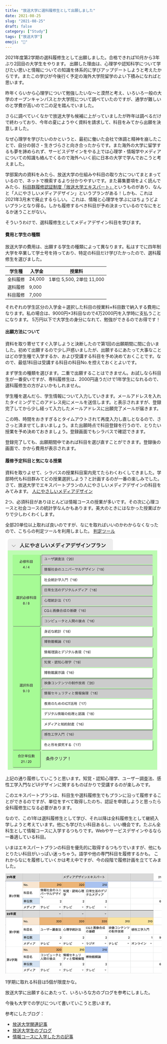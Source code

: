 ```yaml
---
title: "放送大学に選科履修生として出願しました"
date: 2021-08-25
slug: "2021-08-25"
draft: false
category: ["Study"]
tags: ["放送大学"]
emoji: "🏫"
---
```


2021年度第2学期の選科履修生として出願しました。合格できれば10月から3年ぶり2回目の大学生をやります。
出願した理由は、心理学や認知科学について学びたい思いと情報についての知識を体系的に学びアップデートしようと考えたからです。またこの学びが今後行く予定の海外大学院留学のよい下積みになればと思います。

昨年くらいから心理学について勉強したいな〜と漠然と考え、いろいろ一般の大学のオープンキャンパスとか大学院について調べていたのですが、通学が難しいのと学費が高いので二の足を踏んでいました。

さらに調べていくなかで放送大学も候補に上がっていましたが昨年は調べるだけで終わっており、今年の夏にようやく資料を請求して、科目をみてから出願を決意しました。

なぜ心理学を学びたいのかというと、最初に働いた会社で体調と精神を崩したことで、自分の弱さ・生きづらさと向き合ったからです。また海外の大学に留学するも夢を諦められず、サービスデザインをやる上では心理学・情報学やメディアについての知識も絡んでくるので海外へいく前に日本の大学で学んでおこうと考えました。

学部案内の資料をみたら、放送大学の仕組みや科目の取り方についてまとまっているので、ネットで検索するより分かりやすいです。また募集要項をよく読んでみたら、[科目群履修認証制度「放送大学エキスパート」](https://www.ouj.ac.jp/hp/gakubu/expert/)というものがあり、なんと「人にやさしいメディアデザイン」というプランがある！しかも、これは2021年3月末で廃止するらしい。
これは、情報と心理学を学ぶにはちょうどよいプランとなり得る。しかも履修するべき科目が予め決まっているのでなにをとるか迷うことがない。

そういうわけで、選科履修生としてメディアデザイン科目を学びます。


#### 費用と学生の種類

放送大学の費用は、出願する学生の種類によって異なります。私はすでに四年制大学を卒業して学士号を持っており、特定の科目だけ学びたかったので、選科履修生を選びました。

| 学生種   | 入学金 | 授業料                    |
| -------- | ------ | ------------------------- |
| 全科履修 | 24,000 | 1単位 5,500, 2単位 11,000 |
| 選科履修 | 9,000  |                           |
| 科目履修 | 7,000  |                           |

それぞれの学生区分の入学金＋選択した科目の授業料×科目数で納入する費用になります。私の場合は、9000円×3科目なので4万2000円を入学時に支払うことになります。
5万円以下で大学生の身分になれて、勉強ができるのでお得です！



#### 出願方法について

資料を取り寄せてすぐ入学しようと決断したので第1回の出願期間に間に合いました。初めて出願するので少し戸惑いましたが、出願するにあたって大事なことはどの学生種で入学するか、および受講する科目を予め決めておくことです。なので、最低1科目は受講する科目の科目No.を控えておくとよいです。

まず学生の種類を選びます。二重で出願することはできません。お試しなら科目生が一番安いですが、専科履修生は、2000円違うだけで1年学生になれるので、選科履修生の方がよいかもしれません。

学生種を選んだら、学生情報について入力していきます。メールアドレスを入れたタイミングでこのアドレス宛にメールを送信します。と表示されますが、登録完了してから少し経って入力したメールアドレスに出願完了メールが届きます。

この時、時間をおきすぎるとタイムアウトされて再度入力し直しとなるので、ささっと済ませてしまいましょう。また出願時点で科目登録を行うので、とりたい授業を予め決めておきましょう。登録画面でもシラバスで確認できます。

登録完了しても、出願期間中であれば科目を選び直すことができます。登録後の画面で、かから費用が表示されます。



#### 履修予定科目と気になる授業

資料を取りよせて、シラバスの授業科目案内見てたらわくわくしてきました。学部時代も科目群みてどの授業選択しよう？と計画するのが一番の楽しみでした。さて、放送大学でエキスパートプランの人にやさしいメディアデザインの科目をみてみます。
[人にやさしいメディアデザイン](https://www.ouj.ac.jp/hp/gakubu/expert/assets/pdf/expert_2021_guide.pdf)

2つ、必須科目がありほとんどは情報コースの授業が多いです。その次に心理コースと社会コースの統計学なんかもあります。美大のときにはなかった授業ばかりで少しわくわくします。

全部20単位以上取れば良いのですが、なにを取ればいいのかわからなくなったので、こちらの判定ツールを利用しました。
[判定ツール](https://javascriptplayground.web.fc2.com/utilities/ouj-experts/)

![image-01](./image-01.png)

上記の通り履修していこうと思います。知覚・認知心理学、ユーザー調査法、感性工学入門などUIデザインに関するものばかりで受講するのが楽しみです。

このエキスパートプランは、科目生や選科履修生でもプランに沿って履修することができるのですが、単位をすべて取得したのち、認証を申請しようと思ったら全科履修生になる必要があります。

なので、この1年は選科履修生として学び、それ以降は全科履修生として継続入学しようと考えています。他にも学びたい科目あるし、いい機会です。たぶん全科生として情報コースに入学するつもりです。Webやサービスデザインやるなら一番適している科目。

いまはエキスパートプランの科目を優先的に取得するつもりでいますが、他にもとりたい科目がいっぱい迷っちゃう。語学や他の専門科目を履修するかも。
これからなにを履修していくかは考え中ですが、今の段階で履修計画を立ててみました。

![image-02](./image-02.png)

1学期に取れる科目は5個が限度かな。



放送大学に出願するにあたって、いろいろな方のブログを参考にしました。

今後も大学での学びについて書いていこうと思います。

参考にしたブログ：
- [放送大学関連記事](https://sasorizano.hatenablog.com/archive/category/放送大学)
- [放送大学生のブログ](https://streptococcus.hatenablog.com/archive/category/放送大学関連)
- [情報コースに入学した方の記事](https://travel-times.hatenablog.com/entry/ouj1)
